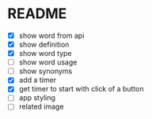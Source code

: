 # README

- [x] show word from api
- [x] show definition
- [x] show word type
- [ ] show word usage
- [ ] show synonyms
- [x] add a timer
- [x] get timer to start with click of a button
- [ ] app styling
- [ ] related image

